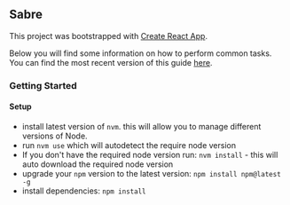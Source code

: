 ## Sabre

This project was bootstrapped with [Create React App](https://github.com/facebookincubator/create-react-app).

Below you will find some information on how to perform common tasks.<br>
You can find the most recent version of this guide [here](https://github.com/facebookincubator/create-react-app/blob/master/packages/react-scripts/template/README.md).


### Getting Started

#### Setup
- install latest version of `nvm`.  this will allow you to manage different versions of Node.
- run `nvm use` which will autodetect the require node version
- If you don't have the required node version run: `nvm install` - this will auto download the required node version
- upgrade your `npm` version to the latest version: `npm install npm@latest -g`
- install dependencies: `npm install`